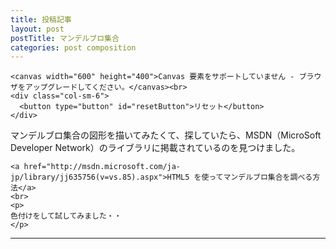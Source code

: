 ```yaml
---
title: 投稿記事
layout: post
postTitle: マンデルブロ集合
categories: post composition
---
```


<div class="row">
  <div class="col-sm-7">
    <div class="col-sm-6">
      <p id="messageBox"></p>
    </div>
    <div class="col-sm-6">
      <p id="elapsedTime"></p>
    </div>

    <canvas width="600" height="400">Canvas 要素をサポートしていません - ブラウザをアップグレードしてください。</canvas><br>
    <div class="col-sm-6">
      <button type="button" id="resetButton">リセット</button>  
    </div>
  </div>
  <div class="col-sm-5">
    <p>
    マンデルブロ集合の図形を描いてみたくて、探していたら、MSDN（MicroSoft Developer Network）のライブラリに掲載されているのを見つけました。
    </p>

    <a href="http://msdn.microsoft.com/ja-jp/library/jj635756(v=vs.85).aspx">HTML5 を使ってマンデルブロ集合を調べる方法</a>
    <br>
    <p>
    色付けをして試してみました・・
    </p>
  </div>	
</div>

- - -

<script>

    if (!window.Worker) { // Worker（） constructorが利用可能かチェック
      document.getElementsByTagName('body')[0].innerHTML = "<h2>Web Workers not supported - upgrade your browser<br>(after checking that your browser is in the correct mode)</h2>";      
    }
    else {
      var RE_MAX = 1.1; // 描画されるマンデルブロ集合が変形しないように、この値を調整する必要がある
      var RE_MIN = -2.5;
      var IM_MAX = 1.2;
      var IM_MIN = -1.2;
      var MAX_ITERATIONS = 1200; // この値を増やすと、複素数ｃがマンデルブロ集合に属しているか探知する精度を向上させます。
      var STATIC_ZOOM_BOX_FACTOR = 0.25; // この値を増やすと、ズーム率を大きくします
      var DEFAULT_MESSAGE = "クリック または クリック&ドラッグ で ズーム"      
      
      var globals = {}; // See the handleLoad function.
      
      window.addEventListener('load', handleLoad, false);
    } // if-else
                
    /************************************************************************************************************************************************************/
    
    Number.prototype.format = function() {
    /* 
      Formats this integer so that it has commas in the expected places.
    */
      var numberString = Math.round(this).toString(); // An integer value is assumed, so we ensure that it is indeed an integer.
      var precompiledRegularExpression = /(\d+)(\d{3})/;
      
      while ( precompiledRegularExpression.test(numberString) ) {
        numberString = numberString.replace(precompiledRegularExpression, '$1' + ',' + '$2'); // For this integer, inject ","'s at the appropriate locations.
      } // while
      
      return numberString;
    } // Number.prototype.format

    /*----------------------------------------------------------------------------------------------------------------------------------------------------------*/    

    function handleLoad() {          
      var canvas = document.getElementsByTagName('canvas')[0];
      var canvasWidth = canvas.width;
      var canvasHeight = canvas.height;      
      var ctx = canvas.getContext('2d');
      
      document.getElementById('messageBox').innerHTML = DEFAULT_MESSAGE;            

      globals.canvas = canvas;
      globals.canvas.context = ctx;
      globals.canvas.context.imageDataObject = ctx.createImageData(canvasWidth, canvasHeight); // Create an appropriately sized but empty canvas image data object.
      
      globals.staticZoomBoxWidth = STATIC_ZOOM_BOX_FACTOR * canvasWidth; // Maintains the original canvas width/height ratio.
      globals.staticZoomBoxHeight = STATIC_ZOOM_BOX_FACTOR * canvasHeight; // Maintains the original canvas width/height ratio.      
      
      globals.pointer = {};
      globals.pointer.down = false;  
                 
      window.addEventListener('hashchange', handleHashChange, false); // This event handler executes whenever the URL hash string changes.
      
      if (window.navigator.pointerEnabled || window.navigator.msPointerEnabled) { // Future proofing.
        // It's either-or with MS pointer events - they cannot be registered concurrently.
        window.gesture = window.gesture || window.MSGesture; // Future proofing.
        globals.gesture = new gesture();
        globals.gesture.target = canvas; 
        canvas.addEventListener('MSPointerDown', function(evt) { globals.gesture.addPointer(evt.pointerId); }, false); 
          
        canvas.addEventListener('MSGestureStart', handlePointer, false); 
        canvas.addEventListener('mousedown', handlePointer, false); // Required for the case when the mouse is clicked but not moved.
        
        canvas.addEventListener('MSGestureChange', handlePointer, false);
        
        canvas.addEventListener('MSGestureEnd', handlePointer, false);
        canvas.addEventListener('mouseup', handlePointer, false); // Required for the case when the mouse is clicked but not moved.

        canvas.addEventListener('MSGestureHold', handlePointer, false);
      }    
      else {
        canvas.addEventListener('mousedown', handlePointer, false);
        canvas.addEventListener('mousemove', handlePointer, false);
        canvas.addEventListener('mouseup', handlePointer, false);    
      } // if-else
            
      document.getElementById('resetButton').addEventListener('click', handleResetButton, false);
      
      ctx.fillStyle = "rgba(255, 0, 0, 0.3)"; // The color and opacity of the zoom box. This is what gets saved when calling ctx.save().          
 
      handleHashChange(); // On page load, simulate a page URL change to draw the initial Mandelbrot set.
    } // handleLoad
    
    /*----------------------------------------------------------------------------------------------------------------------------------------------------------*/    
    
    function handleHashChange() {
      var hashValues = getHashValues(); // This function examines window.location.hash but doesn't change it.
      
      if (hashValues) {
        globals.ReMax = hashValues.ReMax;
        globals.ReMin = hashValues.ReMin;
        globals.ImMax = hashValues.ImMax;
        globals.ImMin = hashValues.ImMin;
        globals.grayscaleFactor = hashValues.grayscaleFactor;
      }
      else {
        globals.ReMax = adjusted_RE_MAX();
        globals.ReMin = RE_MIN;
        globals.ImMax = IM_MAX;
        globals.ImMin = IM_MIN;     
        globals.grayscaleFactor = 1; // Multiplying any value by 1 has no effect.
      } // if-else
      
      initializeWebWorkers('{{site.url}}/js/mandelbrotWebWorker.js'); // Halt any in-process Web Workers so that the back/forward buttons behave as expected (i.e., deal with the asynchronous nature of the Web Workers).
      drawMandelbrot(globals.ReMax, globals.ReMin, globals.ImMax, globals.ImMin, globals.grayscaleFactor);
    } // handelHashChange    

    /*----------------------------------------------------------------------------------------------------------------------------------------------------------*/        

    function getHashValues() {
      var dirtyComplexPlaneExtremaString = (window.location.hash).replace('#', ''); // Remove the leading "#" character from the string.
      var complexPlaneExtremaString = dirtyComplexPlaneExtremaString.split(','); // Returns an array. Assumes the following string form: "ReMax,ReMin,ImMax,ImMin,grayscaleFactor" (note that if grayscaleFactor is 1, the image's grayscale is not affected).
      
      var ReMax = parseFloat( complexPlaneExtremaString[0] ); 
      var ReMin = parseFloat( complexPlaneExtremaString[1] ); 
      var ImMax = parseFloat( complexPlaneExtremaString[2] ); 
      var ImMin = parseFloat( complexPlaneExtremaString[3] );
      var grayscaleFactor = parseFloat( complexPlaneExtremaString[4] );
      
      if ( isNaN(ReMax) || isNaN(ReMin) || isNaN(ImMax) || isNaN(ImMin) || isNaN(grayscaleFactor) ) { 
        return null;
      } // if 
      
      return {ReMax: ReMax, ReMin: ReMin, ImMax: ImMax, ImMin: ImMin, grayscaleFactor: grayscaleFactor};
    } // getHashValues
        
    /*----------------------------------------------------------------------------------------------------------------------------------------------------------*/        

    function adjusted_RE_MAX() {    
      var ReMax = globals.canvas.width * ( (IM_MAX - IM_MIN) / globals.canvas.height ) + RE_MIN;
      
      if (RE_MAX != ReMax) {
        alert("RE_MAX has been adjusted to: " + ReMax); // The user should never see this if RE_MAX is set correctly above.
      } // if

      return ReMax;
    } // adjusted_RE_MAX    
    
    /*----------------------------------------------------------------------------------------------------------------------------------------------------------*/    
    
    function drawMandelbrot(ReMax, ReMin, ImMax, ImMin, grayscaleFactor) {      
      var startTime = new Date(); // Report how long it takes to render this particular region of the Mandelbrot set.             
      var messageBox = document.getElementById('messageBox');     
      var elapsedTime =  document.getElementById('elapsedTime');     
      var canvas = globals.canvas; // A small speed optimization - accessing local variables tends to be faster than accessing global variables.
      var canvasWidth = canvas.width;
      var canvasHeight = canvas.height;
      var ctx = canvas.context;  
      var imageDataObject = ctx.imageDataObject; // imageDataObject ends up receiving an altered copy of ctx.imageDataObject, so imageDataObject is not a pointer to (reference to) ctx.imageDataObject.
      var maxPixelGrayscaleValue = 0; // This will contain the lightest shade of gray in the drawn Mandelbrot image.
      var fineDetailMandelbrotReceived = false; // Just in case the fine detail Web Worker callback finishes before the coarse detail Web Worker callback.

      messageBox.innerHTML = "計算中..."; // This isn't displayed until the drawMandelbrot function block exits.
      elapsedTime.innerHTML = ""; // Erase the prior run's statistics.
              
      var workerMessage = {
        workerID: "",
        MAX_ITERATIONS: MAX_ITERATIONS,
        ReMax: ReMax,
        ReMin: ReMin,
        ImMax: ImMax,
        ImMin: ImMin,
        grayscaleFactor: grayscaleFactor,
        canvasWidth: canvasWidth,
        canvasHeight: canvasHeight,
        imageDataObject: imageDataObject
      };
      
      function workerCallback(evt) { // Receive the required data from the Web Worker to draw the Mandelbrot set to the canvas (plus a few other items).          
        if (fineDetailMandelbrotReceived) {
          return; // For some reason, the fine detail callback finished before the coarse detail callback - do not display the coarse Mandelbrot image.
        }
        
        ctx.putImageData(evt.data.imageDataObject, 0, 0); // Render our carefully constructed canvas image data array to the canvas.
        globals.canvas.context.imageDataObject = evt.data.imageDataObject; 
        globals.maxPixelGrayscaleValue = evt.data.maxPixelGrayscaleValue; // Store this information in case the user clicks the Lighten button.          
      
        var elapsedMilliseconds = (new Date()) - startTime;
        elapsedTime.innerHTML = evt.data.workerID + ": " + evt.data.iterationSum.format() + " iterations in " + (elapsedMilliseconds / 1000).toFixed(2) + " seconds"; // Note that the UI element is not updated until after this block terminates (which is the desired behavior).            
        
        if (evt.data.workerID == "Fine detail") {
          fineDetailMandelbrotReceived = true;
          messageBox.innerHTML = DEFAULT_MESSAGE; // Erase the "計算中..." message and replace it with the default message.
        } // if
      } // workerCallback
      
      globals.coarseDetailWorker.onmessage = workerCallback; // I unnecessarily set this callback each time drawMandelbrot is called - this is fine in that there's no significant performance hit.
      globals.fineDetailWorker.onmessage = workerCallback;

      workerMessage.MAX_ITERATIONS = Math.round(MAX_ITERATIONS / 2); // MAX_ITERATIONS must always been a (positive) integer.
      workerMessage.workerID = "Coarse detail";
      globals.coarseDetailWorker.postMessage(workerMessage); // postMessage to the coarse detail Web Worker. 

      workerMessage.MAX_ITERATIONS = MAX_ITERATIONS;
      workerMessage.workerID = "Fine detail";                
      globals.fineDetailWorker.postMessage(workerMessage); // postMessage to the fine detail Web Worker.
    } // drawMandelbrot
    
    /*----------------------------------------------------------------------------------------------------------------------------------------------------------*/
    
    function xToRe(x) {
      var x_coefficient = (globals.ReMax - globals.ReMin) / globals.canvas.width; 
      
      return (x * x_coefficient) + globals.ReMin; // Converts a canvas x-coordinate value to the associated complex plane Re-coordinate.
    } // xToRe
    
    /*----------------------------------------------------------------------------------------------------------------------------------------------------------*/    

    function yToIm(y) {
      var y_coefficient = (globals.ImMin - globals.ImMax) / globals.canvas.height; 
      
      return (y * y_coefficient) + globals.ImMax; // Converts a canvas y-coordinate value to the associated complex plane Im-coordinate.
    } // yToIm
    
    /*----------------------------------------------------------------------------------------------------------------------------------------------------------*/

    function handlePointer(evt) {
      var canvasWidthHeightRatio = globals.canvas.width / globals.canvas.height;
      var ctx = globals.canvas.context;
      
      var canvasX;
      var canvasY;      
      
      if (evt.offsetX && evt.offsetY) {
        canvasX = evt.offsetX; // Not supported in Firefox.
        canvasY = evt.offsetY; // Does not assume that the canvas element is a direct descendent of the body element.
      } else {
        canvasX = evt.clientX - evt.target.offsetLeft; // Supported in Firefox.
        canvasY = evt.clientY - evt.target.offsetTop; // Assumes that the canvas element is a direct descendent of the body element.
      } // if-else
      
      var zoomBoxWidth;
      var zoomBoxHeight;
      
      var ReMax;
      var ReMin;
      var ImMax;
      var ImMin;
      
      var staticZoomBoxWidth = globals.staticZoomBoxWidth;
      var staticZoomBoxHeight = globals.staticZoomBoxHeight;
      var halfStaticZoomBoxWidth = staticZoomBoxWidth / 2;
      var halfStaticZoomBoxHeight = staticZoomBoxHeight / 2;
      
      switch (evt.type) {
        case 'MSGestureStart':              
        case 'mousedown':
          globals.pointer.down = true;      
          globals.pointer.x1 = canvasX;
          globals.pointer.y1 = canvasY;
          break;
        case 'MSGestureChange':                  
        case 'mousemove':
          if (globals.pointer.down) {
            zoomBoxHeight = Math.abs(canvasY - globals.pointer.y1);  
            zoomBoxWidth = zoomBoxHeight * canvasWidthHeightRatio; // We must keep the zoom box dimensions proportional to the canvas dimensions in order to ensure that the resulting zoomed Mandelbrot image does not become skewed.
            ctx.putImageData(ctx.imageDataObject, 0, 0); // Assumes that an initial image of the Mandelbrot set is drawn before we get to this point in the code. The purpose of this line is to erase the prior zoom box rectangle before drawing the next zoom box rectangle.
            ctx.fillRect(globals.pointer.x1, globals.pointer.y1, zoomBoxWidth, zoomBoxHeight); // With a freshly painted image of the current Mandelbrot set in place (see prior line), draw a new zoom box rectangle.
          }
          break;
        case 'MSGestureEnd':
        case 'mouseup':
          globals.pointer.down = false;          
          
          zoomBoxHeight = Math.abs(canvasY - globals.pointer.y1); // Only allow the zoom box to be drawn from an upper-left corner position down to a lower-right corner position.
          zoomBoxWidth = zoomBoxHeight * canvasWidthHeightRatio; // Again, ensure that the width/height ratio of the zoom box is proportional to the canvas's (this simplifies the algorithm).          
          
          if (zoomBoxHeight == 0) { // No zoom box has been drawn, so honor the fixed sized zoom box.  
            ctx.putImageData(ctx.imageDataObject, 0, 0); // For the MSGestureHold case, erase the previously drawn zoom box so we don't draw two or more on top of each other.
            ctx.fillRect(canvasX - halfStaticZoomBoxWidth, canvasY - halfStaticZoomBoxHeight, staticZoomBoxWidth, staticZoomBoxHeight); // Just leave this on the screen.
                         
            ReMin = xToRe(canvasX - halfStaticZoomBoxWidth); // Center the static zoom box about the point (evt.offsetX, evt.offsetY).
            ImMax = yToIm(canvasY - halfStaticZoomBoxHeight); 
            
            ReMax = xToRe(canvasX + halfStaticZoomBoxWidth);
            ImMin = yToIm(canvasY + halfStaticZoomBoxHeight);
          } 
          else { // A (possibly tiny) zoom box has been drawn, so honor it.
            ReMin = xToRe(globals.pointer.x1); // Convert the mouse's x-coordinate value (on the canvas) to the associated Re-coordinate value in the complex plane.
            ImMax = yToIm(globals.pointer.y1); // Convert the mouse's y-coordinate value (on the canvas) to the associated Im-coordinate value in the complex plane.
                                      
            ReMax = xToRe(zoomBoxWidth + globals.pointer.x1); // Convert the zoom box's final x-coordinate value to the associated Re-coordinate value in the complex plane.  
            ImMin = yToIm(zoomBoxHeight + globals.pointer.y1);  // Convert the zoom box's final y-coordinate value to the associated Re-coordinate value in the complex plane.            
          } // if-else        
        
          window.location.hash = ReMax + "," + ReMin + "," + ImMax + "," + ImMin + "," + globals.grayscaleFactor; // This triggers the handleHashChange event handler which, among other things, is responsible for drawing the Mandelbrot set.
          break; 
        case 'MSGestureHold':
          if (evt.detail & evt.MSGESTURE_FLAG_BEGIN) {
            ctx.fillRect(canvasX - halfStaticZoomBoxWidth, canvasY - halfStaticZoomBoxHeight, staticZoomBoxWidth, staticZoomBoxHeight); // At the first sign of a hold gesture, get the zoom box up on the screen immediately.                 
          }  
          
          // The evt.MSGESTURE_FLAG_END component of the hold gesture is handled by the "if (zoomBoxHeight == 0)" clause of the MSGestureEnd clause above.
          
          break;
        default:
          alert("Error in switch statement."); // Although unnecessary, defensive programming techniques such as this are highly recommended.
      } // switch              
    } // handlePointer    
    
    /*----------------------------------------------------------------------------------------------------------------------------------------------------------*/
    
    function handleResetButton() {
      window.location.hash = adjusted_RE_MAX() + "," + RE_MIN + "," + IM_MAX + "," + IM_MIN + "," + 1; // // This triggers the handleHashChange event handler which, among other things, is responsible for drawing the Mandelbrot set.
    } // handleResetButton
    
    /*----------------------------------------------------------------------------------------------------------------------------------------------------------*/
    
    function initializeWebWorkers(webWorkerJsPath) {
      if (globals.coarseDetailWorker) {
        globals.coarseDetailWorker.terminate();      
      }
      
      if (globals.fineDetailWorker) {
        globals.fineDetailWorker.terminate();      
      }
      
      globals.coarseDetailWorker = new Worker(webWorkerJsPath);
      globals.fineDetailWorker = new Worker(webWorkerJsPath);
    } // initializeWebWorkers
</script>